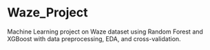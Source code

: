 # Waze_Project
Machine Learning project on Waze dataset using Random Forest and XGBoost with data preprocessing, EDA, and cross-validation.
